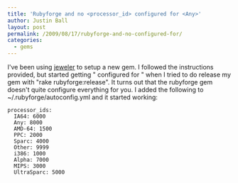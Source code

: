 ```yaml
---
title: 'Rubyforge and no <processor_id> configured for <Any>'
author: Justin Ball
layout: post
permalink: /2009/08/17/rubyforge-and-no-configured-for/
categories:
  - gems
---
```

I've been using [jeweler][1] to setup a new gem. I followed the instructions provided, but started getting "  configured for " when I tried to do release my gem with "rake rubyforge:release". It turns out that the rubyforge gem doesn't quite configure everything for you. I added the following to ~/.rubyforge/autoconfig.yml and it started working:

 [1]: http://github.com/technicalpickles/jeweler/tree/master

    processor_ids:
      IA64: 6000
      Any: 8000
      AMD-64: 1500
      PPC: 2000
      Sparc: 4000
      Other: 9999
      i386: 1000
      Alpha: 7000
      MIPS: 3000
      UltraSparc: 5000